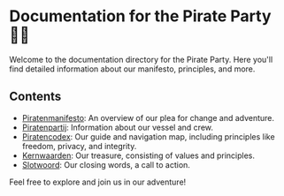 # Documentation for the Pirate Party 🏴‍☠️

Welcome to the documentation directory for the Pirate Party. Here you'll find detailed information about our manifesto, principles, and more.

## Contents

- [Piratenmanifesto](Piratenmanifesto.md): An overview of our plea for change and adventure.
- [Piratenpartij](Piratenpartij.md): Information about our vessel and crew.
- [Piratencodex](Piratencodex/): Our guide and navigation map, including principles like freedom, privacy, and integrity.
- [Kernwaarden](Kernwaarden.md): Our treasure, consisting of values and principles.
- [Slotwoord](Slotwoord.md): Our closing words, a call to action.

Feel free to explore and join us in our adventure!

